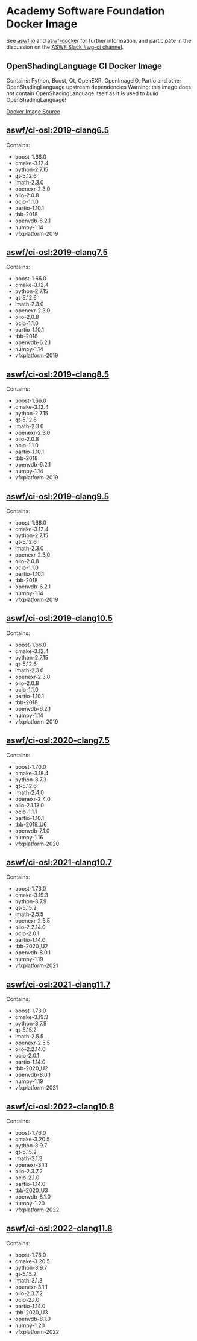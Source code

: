 <!--
Copyright (c) Contributors to the aswf-docker Project. All rights reserved.
SPDX-License-Identifier: Apache-2.0

Warning: this file is automatically generated from a template!
-->

# Academy Software Foundation Docker Image

See [aswf.io](https://aswf.io) and [aswf-docker](https://github.com/AcademySoftwareFoundation/aswf-docker)
for further information, and participate in the discussion on the
[ASWF Slack #wg-ci channel](https://academysoftwarefdn.slack.com/archives/C0169RX7MMK).

## OpenShadingLanguage CI Docker Image

Contains: Python, Boost, Qt, OpenEXR, OpenImageIO, Partio and other OpenShadingLanguage upstream dependencies
Warning: this image does *not* contain OpenShadingLanguage itself as it is used to *build* OpenShadingLanguage!

[Docker Image Source](https://github.com/AcademySoftwareFoundation/aswf-docker/blob/master/ci-osl/Dockerfile)

## [aswf/ci-osl:2019-clang6.5](https://hub.docker.com/r/aswf/ci-osl/tags?page=1&name=2019-clang6.5)

Contains:
* boost-1.66.0
* cmake-3.12.4
* python-2.7.15
* qt-5.12.6
* imath-2.3.0
* openexr-2.3.0
* oiio-2.0.8
* ocio-1.1.0
* partio-1.10.1
* tbb-2018
* openvdb-6.2.1
* numpy-1.14
* vfxplatform-2019

## [aswf/ci-osl:2019-clang7.5](https://hub.docker.com/r/aswf/ci-osl/tags?page=1&name=2019-clang7.5)

Contains:
* boost-1.66.0
* cmake-3.12.4
* python-2.7.15
* qt-5.12.6
* imath-2.3.0
* openexr-2.3.0
* oiio-2.0.8
* ocio-1.1.0
* partio-1.10.1
* tbb-2018
* openvdb-6.2.1
* numpy-1.14
* vfxplatform-2019

## [aswf/ci-osl:2019-clang8.5](https://hub.docker.com/r/aswf/ci-osl/tags?page=1&name=2019-clang8.5)

Contains:
* boost-1.66.0
* cmake-3.12.4
* python-2.7.15
* qt-5.12.6
* imath-2.3.0
* openexr-2.3.0
* oiio-2.0.8
* ocio-1.1.0
* partio-1.10.1
* tbb-2018
* openvdb-6.2.1
* numpy-1.14
* vfxplatform-2019

## [aswf/ci-osl:2019-clang9.5](https://hub.docker.com/r/aswf/ci-osl/tags?page=1&name=2019-clang9.5)

Contains:
* boost-1.66.0
* cmake-3.12.4
* python-2.7.15
* qt-5.12.6
* imath-2.3.0
* openexr-2.3.0
* oiio-2.0.8
* ocio-1.1.0
* partio-1.10.1
* tbb-2018
* openvdb-6.2.1
* numpy-1.14
* vfxplatform-2019

## [aswf/ci-osl:2019-clang10.5](https://hub.docker.com/r/aswf/ci-osl/tags?page=1&name=2019-clang10.5)

Contains:
* boost-1.66.0
* cmake-3.12.4
* python-2.7.15
* qt-5.12.6
* imath-2.3.0
* openexr-2.3.0
* oiio-2.0.8
* ocio-1.1.0
* partio-1.10.1
* tbb-2018
* openvdb-6.2.1
* numpy-1.14
* vfxplatform-2019

## [aswf/ci-osl:2020-clang7.5](https://hub.docker.com/r/aswf/ci-osl/tags?page=1&name=2020-clang7.5)

Contains:
* boost-1.70.0
* cmake-3.18.4
* python-3.7.3
* qt-5.12.6
* imath-2.4.0
* openexr-2.4.0
* oiio-2.1.13.0
* ocio-1.1.1
* partio-1.10.1
* tbb-2019_U6
* openvdb-7.1.0
* numpy-1.16
* vfxplatform-2020

## [aswf/ci-osl:2021-clang10.7](https://hub.docker.com/r/aswf/ci-osl/tags?page=1&name=2021-clang10.7)

Contains:
* boost-1.73.0
* cmake-3.19.3
* python-3.7.9
* qt-5.15.2
* imath-2.5.5
* openexr-2.5.5
* oiio-2.2.14.0
* ocio-2.0.1
* partio-1.14.0
* tbb-2020_U2
* openvdb-8.0.1
* numpy-1.19
* vfxplatform-2021

## [aswf/ci-osl:2021-clang11.7](https://hub.docker.com/r/aswf/ci-osl/tags?page=1&name=2021-clang11.7)

Contains:
* boost-1.73.0
* cmake-3.19.3
* python-3.7.9
* qt-5.15.2
* imath-2.5.5
* openexr-2.5.5
* oiio-2.2.14.0
* ocio-2.0.1
* partio-1.14.0
* tbb-2020_U2
* openvdb-8.0.1
* numpy-1.19
* vfxplatform-2021

## [aswf/ci-osl:2022-clang10.8](https://hub.docker.com/r/aswf/ci-osl/tags?page=1&name=2022-clang10.8)

Contains:
* boost-1.76.0
* cmake-3.20.5
* python-3.9.7
* qt-5.15.2
* imath-3.1.3
* openexr-3.1.1
* oiio-2.3.7.2
* ocio-2.1.0
* partio-1.14.0
* tbb-2020_U3
* openvdb-8.1.0
* numpy-1.20
* vfxplatform-2022

## [aswf/ci-osl:2022-clang11.8](https://hub.docker.com/r/aswf/ci-osl/tags?page=1&name=2022-clang11.8)

Contains:
* boost-1.76.0
* cmake-3.20.5
* python-3.9.7
* qt-5.15.2
* imath-3.1.3
* openexr-3.1.1
* oiio-2.3.7.2
* ocio-2.1.0
* partio-1.14.0
* tbb-2020_U3
* openvdb-8.1.0
* numpy-1.20
* vfxplatform-2022


